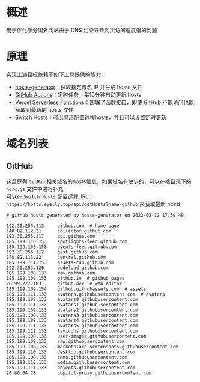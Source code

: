 
# 概述
用于优化部分国外网站由于 DNS 污染导致网页访问速度慢的问题
# 原理
实现上述目标依赖于如下工具提供的能力：
* [hosts-generator](https://github.com/eyelly-wu/hosts-generator)：获取指定域名 IP 并生成 hosts 文件
* [GitHub Actions](https://github.com/features/actions)：定时任务，每10分钟自动更新 hosts
* [Vercel Serverless Functions](https://vercel.com/docs/concepts/functions/serverless-functions)：部署了函数接口，即使 GitHub 不能访问也能获取到最新的 hosts 文件
* [Switch Hosts](https://swh.app/zh)：可以灵活配置远程hosts，并且可以设置定时更新

# 域名列表

## GitHub
这里罗列 `GitHub` 相关域名的hosts信息，如果域名有缺少的，可以在根目录下的 `hgrc.js` 文件中进行补充<br />可以在 `Switch Hosts` 配置远程URL：`https://hosts.eyelly.top/api/getHosts?name=github` 来获取最新 hosts
```text
# github hosts generated by hosts-generator on 2023-02-12 17:39:49

192.30.255.113     github.com  # home page
140.82.112.21      collector.github.com  
192.30.255.117     api.github.com  
185.199.110.153    spotlights-feed.github.com  
185.199.108.153    events-feed.github.com  
192.30.255.112     gist.github.com  
140.82.113.22      central.github.com  
185.199.111.153    assets-cdn.github.com  
192.30.255.120     codeload.github.com  
185.199.108.133    raw.github.com  
185.199.109.153    github.io  # github pages
20.99.227.183      github.dev  # web editor
185.199.109.154    github.githubassets.com  # assets
185.199.111.133    avatars.githubusercontent.com  # avatars
185.199.109.133    avatars0.githubusercontent.com  
185.199.111.133    avatars1.githubusercontent.com  
185.199.109.133    avatars2.githubusercontent.com  
185.199.108.133    avatars3.githubusercontent.com  
185.199.108.133    avatars4.githubusercontent.com  
185.199.111.133    avatars5.githubusercontent.com  
185.199.111.133    favicons.githubusercontent.com  
185.199.108.133    user-images.githubusercontent.com  
185.199.108.133    raw.githubusercontent.com  
185.199.108.133    marketplace-screenshots.githubusercontent.com  
185.199.110.133    desktop.githubusercontent.com  
185.199.108.133    camo.githubusercontent.com  
185.199.110.133    media.githubusercontent.com  
185.199.111.133    objects.githubusercontent.com  
20.80.64.28        copilot-proxy.githubusercontent.com  
```
